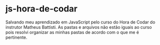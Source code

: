 # js-hora-de-codar
Salvando meu aprendizado em JavaScript pelo curso do Hora de Codar do instrutor Matheus Battisti. As pastas e arquivos não estão iguais ao curso pois resolvi organizar as minhas pastas de acordo com o que me é pertinente.
